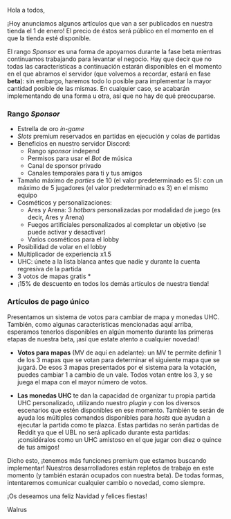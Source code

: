 Hola a todos,

¡Hoy anunciamos algunos artículos que van a ser publicados en nuestra tienda el 1 de enero! El precio de éstos será público en el momento en el que la tienda esté disponible.

El rango _Sponsor_ es una forma de apoyarnos durante la fase beta mientras continuamos trabajando para levantar el negocio. Hay que decir que no todas las características a continuación estarán disponibles en el momento en el que abramos el servidor (que volvemos a recordar, estará en fase **beta**): sin embargo, haremos todo lo posible para implementar la mayor cantidad posible de las mismas. En cualquier caso, se acabarán implementando de una forma u otra, así que no hay de qué preocuparse.

### **Rango _Sponsor_**

- Estrella de oro _in-game_
- _Slots_ premium reservados en partidas en ejecución y colas de partidas
- Beneficios en nuestro servidor Discord:
  - Rango _sponsor_ independ
  - Permisos para usar el _Bot_ de música
  - Canal de sponsor privado
  - Canales temporales para ti y tus amigos
- Tamaño máximo de _parties_ de 10 (el valor predeterminado es 5): con un máximo de 5 jugadores (el valor predeterminado es 3) en el mismo equipo
- Cosméticos y personalizaciones:
  - Ares y Arena: 3 _hotbars_ personalizadas por modalidad de juego (es decir, Ares y Arena)
  - Fuegos artificiales personalizados al completar un objetivo (se puede activar y desactivar)
  - Varios cosméticos para el lobby
- Posibilidad de volar en el lobby
- Multiplicador de experiencia x1.5
- UHC: únete a la lista blanca antes que nadie y durante la cuenta regresiva de la partida
- 3 votos de mapas gratis \*
- ¡15% de descuento en todos los demás artículos de nuestra tienda!

### **Artículos de pago único**

Presentamos un sistema de votos para cambiar de mapa y monedas UHC. También, como algunas características mencionadas aquí arriba, esperamos tenerlos disponibles en algún momento durante las primeras etapas de nuestra beta, ¡así que estate atento a cualquier novedad!

- **Votos para mapas** (MV de aquí en adelante): un MV te permite definir 1 de los 3 mapas que se votan para determinar el siguiente mapa que se jugará. De esos 3 mapas presentados por el sistema para la votación, puedes cambiar 1 a cambio de un vale. Todos votan entre los 3, y se juega el mapa con el mayor número de votos.

- **Las monedas UHC** te dan la capacidad de organizar tu propia partida UHC personalizado, utilizando nuestro _plugin_ y con los diversos escenarios que estén disponibles en ese momento. También te serán de ayuda los múltiples comandos disponibles para _hosts_ que ayudan a ejecutar la partida como te plazca. Estas partidas no serán partidas de Reddit ya que el UBL no será aplicado durante esta partidas: ¡considéralos como un UHC amistoso en el que jugar con diez o quince de tus amigos!

Dicho esto, ¡tenemos más funciones premium que estamos buscando implementar! Nuestros desarrolladores están repletos de trabajo en este momento (y también estarán ocupados con nuestra beta). De todas formas, intentaremos comunicar cualquier cambio o novedad, como siempre.

¡Os deseamos una feliz Navidad y felices fiestas!

Walrus
